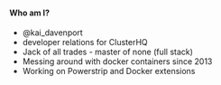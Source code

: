 #### Who am I?

 * @kai_davenport
 * developer relations for ClusterHQ
 * Jack of all trades - master of none (full stack)
 * Messing around with docker containers since 2013
 * Working on Powerstrip and Docker extensions